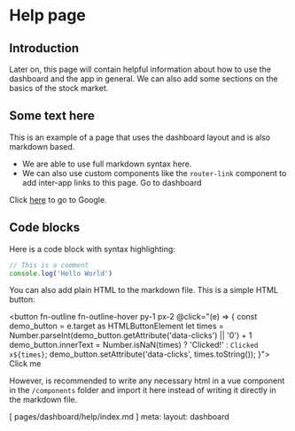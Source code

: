 # Help page

## Introduction

Later on, this page will contain helpful information about how to use the dashboard and the app in general.
We can also add some sections on the basics of the stock market.

## Some text here

This is an example of a page that uses the dashboard layout and is also markdown based.

- We are able to use full markdown syntax here.
- We can also use custom components like the `router-link` component to add inter-app links to this page.
  <router-link to="/dashboard">Go to dashboard</router-link>

Click [here](https://www.google.com) to go to Google.

## Code blocks

Here is a code block with syntax highlighting:

```js
// This is a comment
console.log('Hello World')
```

You can also add plain HTML to the markdown file.
This is a simple HTML button:

<button fn-outline fn-outline-hover py-1 px-2 @click="(e) => {
const demo_button = e.target as HTMLButtonElement
let times = Number.parseInt(demo_button.getAttribute('data-clicks') || '0') + 1
demo_button.innerText = Number.isNaN(times) ? 'Clicked!' : `Clicked x${times}`;
demo_button.setAttribute('data-clicks', times.toString());
}">
Click me
</button>

However, is recommended to write any necessary html in a vue component in the `/components` folder and import it here instead of writing it directly in the markdown file.

<span op-50>
  [ pages/dashboard/help/index.md ]
</span>

<script setup lang="ts">
import { useI18n } from 'vue-i18n'
const { t } = useI18n()
useHead({
  title: `${t('pages.help.title')} • Fintasy`,
})
</script>

<route lang="yaml">
  meta:
    layout: dashboard
</route>
